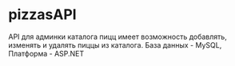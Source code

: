 # pizzasAPI
API для админки каталога пицц имеет возможность добавлять, изменять и удалять пиццы из каталога. База данных - MySQL, Платформа - ASP.NET
